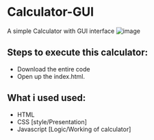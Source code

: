 # Calculator-GUI
A simple Calculator with GUI interface
![image](https://user-images.githubusercontent.com/73062879/148645491-378c38a9-631f-4107-9c3b-3f4feefcd8e6.png)
## Steps to execute this calculator:
- Download the entire code 
- Open up the index.html.

## What i used used: 
- HTML
- CSS [style/Presentation]
- Javascript [Logic/Working of calculator]
